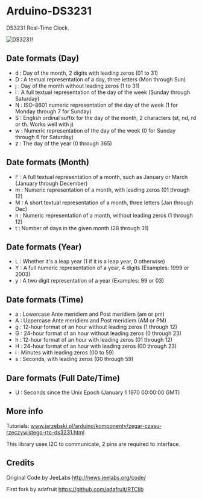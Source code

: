 Arduino-DS3231
==============

DS3231 Real-Time Clock.

![DS3231](http://www.jarzebski.pl/media/big/publish/2014/04/ds3231-dateformat.png)!

Date formats (Day)
------------------

 * d : Day of the month, 2 digits with leading zeros (01 to 31)
 * D : A textual representation of a day, three letters (Mon through Sun)
 * j : Day of the month without leading zeros (1 to 31)
 * l : A full textual representation of the day of the week (Sunday through Saturday)
 * N : ISO-8601 numeric representation of the day of the week (1 for Monday through 7 for Sunday)
 * S : English ordinal suffix for the day of the month, 2 characters (st, nd, rd or th. Works well with j)
 * w : Numeric representation of the day of the week (0 for Sunday through 6 for Saturday)
 * z : The day of the year (0 through 365)

Date formats (Month)
--------------------

 * F : A full textual representation of a month, such as January or March (January through December)
 * m : Numeric representation of a month, with leading zeros (01 through 12)
 * M : A short textual representation of a month, three letters (Jan through Dec)
 * n : Numeric representation of a month, without leading zeros (1 through 12)
 * t : Number of days in the given month (28 through 31)

Date formats (Year)
-------------------

 * L : Whether it's a leap year (1 if it is a leap year, 0 otherwise)
 * Y : A full numeric representation of a year, 4 digits (Examples: 1999 or 2003)
 * y : A two digit representation of a year (Examples: 99 or 03)

Date formats (Time)
-------------------

 * a : Lowercase Ante meridiem and Post meridiem (am or pm)
 * A : Uppercase Ante meridiem and Post meridiem (AM or PM)
 * g : 12-hour format of an hour without leading zeros (1 through 12)
 * G : 24-hour format of an hour without leading zeros (0 through 23)
 * h : 12-hour format of an hour with leading zeros (01 through 12)
 * H : 24-hour format of an hour with leading zeros (00 through 23)
 * i : Minutes with leading zeros (00 to 59)
 * s : Seconds, with leading zeros (00 through 59)

Dare formats (Full Date/Time)
-----------------------------

 * U : Seconds since the Unix Epoch (January 1 1970 00:00:00 GMT)

More info
---------

Tutorials: www.jarzebski.pl/arduino/komponenty/zegar-czasu-rzeczywistego-rtc-ds3231.html

This library uses I2C to communicate, 2 pins are required to interface.

Credits
-------

Original Code by JeeLabs http://news.jeelabs.org/code/

First fork by adafruit https://github.com/adafruit/RTClib
